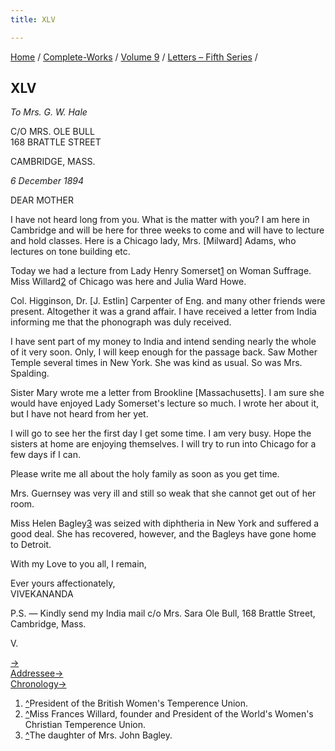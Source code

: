 ```yaml
---
title: XLV

---
```



[Home](../../../index.htm) / [Complete-Works](../../complete_works.htm)
/ [Volume 9](../volume_9_contents.htm) / [Letters – Fifth
Series](letters_fifth_series_contents.htm) /



## XLV

*To Mrs. G. W. Hale*

C/O MRS. OLE BULL  
168 BRATTLE STREET

CAMBRIDGE, MASS.

*6 December 1894*

DEAR MOTHER

I have not heard long from you. What is the matter with you? I am here
in Cambridge and will be here for three weeks to come and will have to
lecture and hold classes. Here is a Chicago lady, Mrs. \[Milward\]
Adams, who lectures on tone building etc.

Today we had a lecture from Lady Henry Somerset[1](#fn1) on Woman
Suffrage. Miss Willard[2](#fn2) of Chicago was here and Julia Ward Howe.

Col. Higginson, Dr. \[J. Estlin\] Carpenter of Eng. and many other
friends were present. Altogether it was a grand affair. I have received
a letter from India informing me that the phonograph was duly received.

I have sent part of my money to India and intend sending nearly the
whole of it very soon. Only, I will keep enough for the passage back.
Saw Mother Temple several times in New York. She was kind as usual. So
was Mrs. Spalding.

Sister Mary wrote me a letter from Brookline \[Massachusetts\]. I am
sure she would have enjoyed Lady Somerset's lecture so much. I wrote her
about it, but I have not heard from her yet.

I will go to see her the first day I get some time. I am very busy. Hope
the sisters at home are enjoying themselves. I will try to run into
Chicago for a few days if I can.

Please write me all about the holy family as soon as you get time.

Mrs. Guernsey was very ill and still so weak that she cannot get out of
her room.

Miss Helen Bagley[3](#fn3) was seized with diphtheria in New York and
suffered a good deal. She has recovered, however, and the Bagleys have
gone home to Detroit.

With my Love to you all, I remain,

Ever yours affectionately,  
VIVEKANANDA

P.S. — Kindly send my India mail c/o Mrs. Sara Ole Bull, 168 Brattle
Street, Cambridge, Mass.

V.

[→](046_mother.htm)  
[Addressee→](046_mother.htm)  
[Chronology→](../../volume_8/epistles_fourth_series/035_sister.htm)



1.  [^](#fn1_1)President of the British Women's Temperence Union.
2.  [^](#fn2_1)Miss Frances Willard, founder and President of the
    World's Women's Christian Temperence Union.
3.  [^](#fn3_1)The daughter of Mrs. John Bagley.
